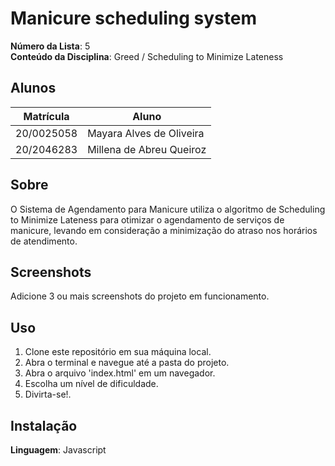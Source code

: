 # Manicure scheduling system

**Número da Lista**: 5<br>
**Conteúdo da Disciplina**: Greed / Scheduling to Minimize Lateness<br>

## Alunos
|Matrícula | Aluno |
| -- | -- |
|20/0025058| Mayara Alves de Oliveira
|20/2046283| Millena de Abreu Queiroz

## Sobre 
O Sistema de Agendamento para Manicure utiliza o algoritmo de Scheduling to Minimize Lateness para otimizar o agendamento de serviços de manicure, levando em consideração a minimização do atraso nos horários de atendimento. 

## Screenshots
Adicione 3 ou mais screenshots do projeto em funcionamento.

## Uso 
1. Clone este repositório em sua máquina local.
2. Abra o terminal e navegue até a pasta do projeto.
3. Abra o arquivo 'index.html' em um navegador.
4. Escolha um nível de dificuldade.
5. Divirta-se!.
 
## Instalação 
**Linguagem**: Javascript <br>






